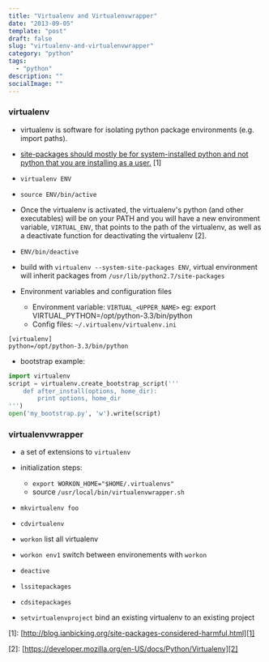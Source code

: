 ```yaml
---
title: "Virtualenv and Virtualenvwrapper"
date: "2013-09-05"
template: "post"
draft: false
slug: "virtualenv-and-virtualenvwrapper"
category: "python"
tags:
  - "python"
description: ""
socialImage: ""
---
```


### virtualenv

- virtualenv is software for isolating python package
  environments (e.g. import paths).

- [site-packages should mostly be for system-installed python
  and not python that you are installing as a user.][1] \[1\]

- `virtualenv ENV`

- `source ENV/bin/active`

- Once the virtualenv is activated, the virtualenv's python
  (and other executables) will be on your PATH and you will
  have a new environment variable, `VIRTUAL_ENV`,
  that points to the path of the virtualenv, as well as a
  deactivate function for deactivating the virtualenv \[2\].

* `ENV/bin/deactive`

* build with `virtualenv --system-site-packages ENV`,
  virtual environment will inherit packages from
  `/usr/lib/python2.7/site-packages`

* Environment variables and configuration files
  - Environment variable: `VIRTUAL_<UPPER_NAME>`
    eg: export VIRTUAL_PYTHON=/opt/python-3.3/bin/python
  - Config files: `~/.virtualenv/virtualenv.ini`

```shell
[virtualenv]
python=/opt/python-3.3/bin/python
```

- bootstrap example:

```python
import virtualenv
script = virtualenv.create_bootstrap_script('''
    def after_install(options, home_dir):
        print options, home_dir
''')
open('my_bootstrap.py', 'w').write(script)
```

### virtualenvwrapper

- a set of extensions to `virtualenv`

- initialization steps:

  - `export WORKON_HOME="$HOME/.virtualenvs"`
  - source `/usr/local/bin/virtualenvwrapper.sh`

- `mkvirtualenv foo`

- `cdvirtualenv`

- `workon` list all virtualenv

- `workon env1` switch between environements with `workon`

- `deactive`

- `lssitepackages`

- `cdsitepackages`

- `setvirtualenvproject` bind an existing virtualenv to an existing project

\[1\]: [http://blog.ianbicking.org/site-packages-considered-harmful.html][1]

\[2\]: [https://developer.mozilla.org/en-US/docs/Python/Virtualenv][2]

[1]: http://blog.ianbicking.org/site-packages-considered-harmful.html
[2]: https://developer.mozilla.org/en-US/docs/Python/Virtualenv
